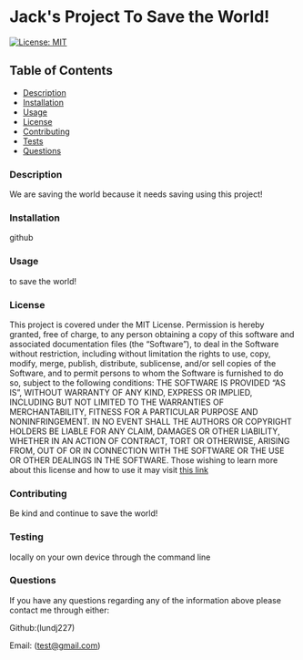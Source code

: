 
  # Jack's Project To Save the World! 

  
  [![License: MIT](https://img.shields.io/badge/License-MIT-yellow.svg)](https://opensource.org/licenses/MIT) 

  
  ## Table of Contents
  - [Description](#description)
  - [Installation](#installation)
  - [Usage](#usage)
  - [License](#license)
  - [Contributing](#contributing)
  - [Tests](#testing)
  - [Questions](#questions)
  
  ### Description
  We are saving the world because it needs saving using this project!
  
  ### Installation
  github
  
  ### Usage
  to save the world!
  
  ### License
  This project is covered under the MIT License. Permission is hereby granted, free of charge, to any person obtaining a copy of this software and associated documentation files (the “Software”), to deal in the Software without restriction, including without limitation the rights to use, copy, modify, merge, publish, distribute, sublicense, and/or sell copies of the Software, and to permit persons to whom the Software is furnished to do so, subject to the following conditions: THE SOFTWARE IS PROVIDED “AS IS”, WITHOUT WARRANTY OF ANY KIND, EXPRESS OR IMPLIED, INCLUDING BUT NOT LIMITED TO THE WARRANTIES OF MERCHANTABILITY, FITNESS FOR A PARTICULAR PURPOSE AND NONINFRINGEMENT. IN NO EVENT SHALL THE AUTHORS OR COPYRIGHT HOLDERS BE LIABLE FOR ANY CLAIM, DAMAGES OR OTHER LIABILITY, WHETHER IN AN ACTION OF CONTRACT, TORT OR OTHERWISE, ARISING FROM, OUT OF OR IN CONNECTION WITH THE SOFTWARE OR THE USE OR OTHER DEALINGS IN THE SOFTWARE.
Those wishing to learn more about this license and how to use it may visit [this link](https://opensource.org/license/mit/)
  
  ### Contributing
  Be kind and continue to save the world!
  
  ### Testing
  locally on your own device through the command line
  
  ### Questions
  If you have any questions regarding any of the information above please contact me through either:

  Github:(lundj227)

  Email: (test@gmail.com)
  